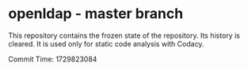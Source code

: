 # openldap - master branch

This repository contains the frozen state of the repository.
Its history is cleared. It is used only for static code
analysis with Codacy.

Commit Time: 1729823084